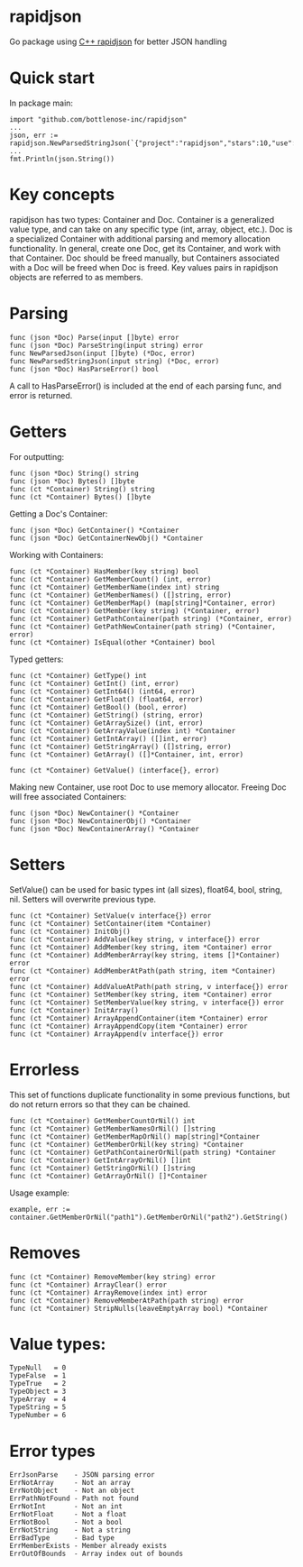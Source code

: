 # rapidjson

Go package using [C++ rapidjson](https://github.com/miloyip/rapidjson) for better JSON handling 

# Quick start

In package main:

    import "github.com/bottlenose-inc/rapidjson"
    ...
    json, err := rapidjson.NewParsedStringJson(`{"project":"rapidjson","stars":10,"use":"everywhere"}`)
    ...
    fmt.Println(json.String())

# Key concepts

rapidjson has two types: Container and Doc. Container is a generalized value type, and can take on any specific type (int, array, object, etc.). Doc is a specialized Container with additional parsing and memory allocation functionality. In general, create one Doc, get its Container, and work with that Container. Doc should be freed manually, but Containers associated with a Doc will be freed when Doc is freed. Key values pairs in rapidjson objects are referred to as members.

# Parsing

    func (json *Doc) Parse(input []byte) error
    func (json *Doc) ParseString(input string) error
    func NewParsedJson(input []byte) (*Doc, error)
    func NewParsedStringJson(input string) (*Doc, error)
    func (json *Doc) HasParseError() bool

A call to HasParseError() is included at the end of each parsing func, and error is returned.

# Getters

For outputting:

    func (json *Doc) String() string
    func (json *Doc) Bytes() []byte
    func (ct *Container) String() string
    func (ct *Container) Bytes() []byte

Getting a Doc's Container:

    func (json *Doc) GetContainer() *Container 
    func (json *Doc) GetContainerNewObj() *Container

Working with Containers:

    func (ct *Container) HasMember(key string) bool
    func (ct *Container) GetMemberCount() (int, error)
    func (ct *Container) GetMemberName(index int) string
    func (ct *Container) GetMemberNames() ([]string, error)
    func (ct *Container) GetMemberMap() (map[string]*Container, error) 
    func (ct *Container) GetMember(key string) (*Container, error)
    func (ct *Container) GetPathContainer(path string) (*Container, error)
    func (ct *Container) GetPathNewContainer(path string) (*Container, error)
    func (ct *Container) IsEqual(other *Container) bool

Typed getters:

    func (ct *Container) GetType() int
    func (ct *Container) GetInt() (int, error)
    func (ct *Container) GetInt64() (int64, error)
    func (ct *Container) GetFloat() (float64, error)
    func (ct *Container) GetBool() (bool, error)
    func (ct *Container) GetString() (string, error)
    func (ct *Container) GetArraySize() (int, error)
    func (ct *Container) GetArrayValue(index int) *Container
    func (ct *Container) GetIntArray() ([]int, error)
    func (ct *Container) GetStringArray() ([]string, error)
    func (ct *Container) GetArray() ([]*Container, int, error)

    func (ct *Container) GetValue() (interface{}, error)

Making new Container, use root Doc to use memory allocator. Freeing Doc will free associated Containers:

    func (json *Doc) NewContainer() *Container
    func (json *Doc) NewContainerObj() *Container
    func (json *Doc) NewContainerArray() *Container

# Setters

SetValue() can be used for basic types int (all sizes), float64, bool, string, nil. Setters will overwrite previous type.

    func (ct *Container) SetValue(v interface{}) error
    func (ct *Container) SetContainer(item *Container)
    func (ct *Container) InitObj()
    func (ct *Container) AddValue(key string, v interface{}) error
    func (ct *Container) AddMember(key string, item *Container) error
    func (ct *Container) AddMemberArray(key string, items []*Container) error
    func (ct *Container) AddMemberAtPath(path string, item *Container) error
    func (ct *Container) AddValueAtPath(path string, v interface{}) error
    func (ct *Container) SetMember(key string, item *Container) error
    func (ct *Container) SetMemberValue(key string, v interface{}) error 
    func (ct *Container) InitArray()
    func (ct *Container) ArrayAppendContainer(item *Container) error
    func (ct *Container) ArrayAppendCopy(item *Container) error
    func (ct *Container) ArrayAppend(v interface{}) error

# Errorless

This set of functions duplicate functionality in some previous functions, but do not return errors so that they can be chained.

    func (ct *Container) GetMemberCountOrNil() int
    func (ct *Container) GetMemberNamesOrNil() []string
    func (ct *Container) GetMemberMapOrNil() map[string]*Container
    func (ct *Container) GetMemberOrNil(key string) *Container
    func (ct *Container) GetPathContainerOrNil(path string) *Container
    func (ct *Container) GetIntArrayOrNil() []int
    func (ct *Container) GetStringOrNil() []string
    func (ct *Container) GetArrayOrNil() []*Container

Usage example:

    example, err := container.GetMemberOrNil("path1").GetMemberOrNil("path2").GetString()

# Removes

    func (ct *Container) RemoveMember(key string) error
    func (ct *Container) ArrayClear() error
    func (ct *Container) ArrayRemove(index int) error
    func (ct *Container) RemoveMemberAtPath(path string) error
    func (ct *Container) StripNulls(leaveEmptyArray bool) *Container

# Value types:

	TypeNull   = 0
	TypeFalse  = 1
	TypeTrue   = 2
	TypeObject = 3
	TypeArray  = 4
	TypeString = 5
	TypeNumber = 6

# Error types

	ErrJsonParse    - JSON parsing error
	ErrNotArray     - Not an array
	ErrNotObject    - Not an object
	ErrPathNotFound - Path not found
	ErrNotInt       - Not an int
	ErrNotFloat     - Not a float
	ErrNotBool      - Not a bool
	ErrNotString    - Not a string
	ErrBadType      - Bad type
	ErrMemberExists - Member already exists
	ErrOutOfBounds  - Array index out of bounds

